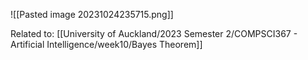 ![[Pasted image 20231024235715.png]]

Related to: [[University of Auckland/2023 Semester 2/COMPSCI367 - Artificial Intelligence/week10/Bayes Theorem]]